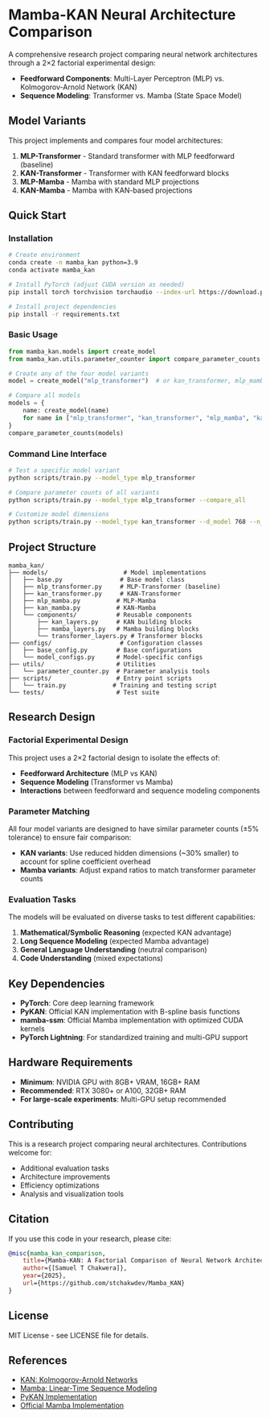 # Mamba-KAN Neural Architecture Comparison

A comprehensive research project comparing neural network architectures through a 2×2 factorial experimental design:

- **Feedforward Components**: Multi-Layer Perceptron (MLP) vs. Kolmogorov-Arnold Network (KAN)  
- **Sequence Modeling**: Transformer vs. Mamba (State Space Model)

## Model Variants

This project implements and compares four model architectures:

1. **MLP-Transformer** - Standard transformer with MLP feedforward (baseline)
2. **KAN-Transformer** - Transformer with KAN feedforward blocks
3. **MLP-Mamba** - Mamba with standard MLP projections
4. **KAN-Mamba** - Mamba with KAN-based projections

## Quick Start

### Installation

```bash
# Create environment
conda create -n mamba_kan python=3.9
conda activate mamba_kan

# Install PyTorch (adjust CUDA version as needed)
pip install torch torchvision torchaudio --index-url https://download.pytorch.org/whl/cu118

# Install project dependencies
pip install -r requirements.txt
```

### Basic Usage

```python
from mamba_kan.models import create_model
from mamba_kan.utils.parameter_counter import compare_parameter_counts

# Create any of the four model variants
model = create_model("mlp_transformer")  # or kan_transformer, mlp_mamba, kan_mamba

# Compare all models
models = {
    name: create_model(name) 
    for name in ["mlp_transformer", "kan_transformer", "mlp_mamba", "kan_mamba"]
}
compare_parameter_counts(models)
```

### Command Line Interface

```bash
# Test a specific model variant
python scripts/train.py --model_type mlp_transformer

# Compare parameter counts of all variants
python scripts/train.py --model_type mlp_transformer --compare_all

# Customize model dimensions
python scripts/train.py --model_type kan_transformer --d_model 768 --n_layers 12
```

## Project Structure

```
mamba_kan/
├── models/                     # Model implementations
│   ├── base.py                # Base model class
│   ├── mlp_transformer.py     # MLP-Transformer (baseline)
│   ├── kan_transformer.py     # KAN-Transformer
│   ├── mlp_mamba.py          # MLP-Mamba
│   ├── kan_mamba.py          # KAN-Mamba
│   └── components/           # Reusable components
│       ├── kan_layers.py     # KAN building blocks
│       ├── mamba_layers.py   # Mamba building blocks
│       └── transformer_layers.py # Transformer blocks
├── configs/                   # Configuration classes
│   ├── base_config.py        # Base configurations
│   └── model_configs.py      # Model-specific configs
├── utils/                    # Utilities
│   └── parameter_counter.py  # Parameter analysis tools
├── scripts/                  # Entry point scripts
│   └── train.py             # Training and testing script
└── tests/                    # Test suite
```

## Research Design

### Factorial Experimental Design

This project uses a 2×2 factorial design to isolate the effects of:

- **Feedforward Architecture** (MLP vs KAN)
- **Sequence Modeling** (Transformer vs Mamba)  
- **Interactions** between feedforward and sequence modeling components

### Parameter Matching

All four model variants are designed to have similar parameter counts (±5% tolerance) to ensure fair comparison:

- **KAN variants**: Use reduced hidden dimensions (~30% smaller) to account for spline coefficient overhead
- **Mamba variants**: Adjust expand ratios to match transformer parameter counts

### Evaluation Tasks

The models will be evaluated on diverse tasks to test different capabilities:

1. **Mathematical/Symbolic Reasoning** (expected KAN advantage)
2. **Long Sequence Modeling** (expected Mamba advantage)
3. **General Language Understanding** (neutral comparison)
4. **Code Understanding** (mixed expectations)

## Key Dependencies

- **PyTorch**: Core deep learning framework
- **PyKAN**: Official KAN implementation with B-spline basis functions
- **mamba-ssm**: Official Mamba implementation with optimized CUDA kernels
- **PyTorch Lightning**: For standardized training and multi-GPU support

## Hardware Requirements

- **Minimum**: NVIDIA GPU with 8GB+ VRAM, 16GB+ RAM
- **Recommended**: RTX 3080+ or A100, 32GB+ RAM
- **For large-scale experiments**: Multi-GPU setup recommended

## Contributing

This is a research project comparing neural architectures. Contributions welcome for:

- Additional evaluation tasks
- Architecture improvements
- Efficiency optimizations
- Analysis and visualization tools

## Citation

If you use this code in your research, please cite:

```bibtex
@misc{mamba_kan_comparison,
    title={Mamba-KAN: A Factorial Comparison of Neural Network Architectures},
    author={[Samuel T Chakwera]},
    year={2025},
    url={https://github.com/stchakwdev/Mamba_KAN}
}
```

## License

MIT License - see LICENSE file for details.

## References

- [KAN: Kolmogorov-Arnold Networks](https://arxiv.org/abs/2404.19756)
- [Mamba: Linear-Time Sequence Modeling](https://arxiv.org/abs/2312.00752)
- [PyKAN Implementation](https://github.com/KindXiaoming/pykan)
- [Official Mamba Implementation](https://github.com/state-spaces/mamba)
